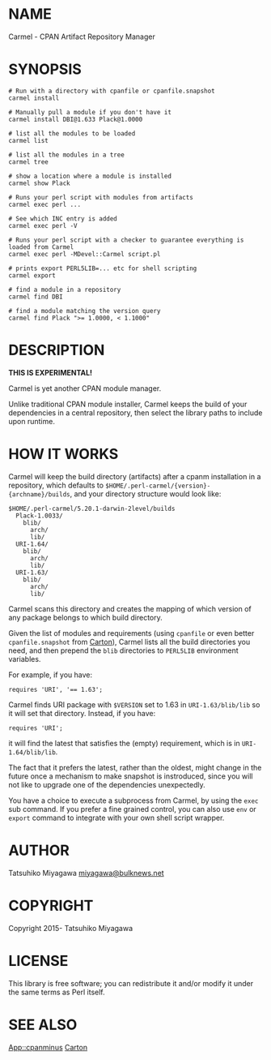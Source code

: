 # NAME

Carmel - CPAN Artifact Repository Manager

# SYNOPSIS

    # Run with a directory with cpanfile or cpanfile.snapshot
    carmel install

    # Manually pull a module if you don't have it
    carmel install DBI@1.633 Plack@1.0000

    # list all the modules to be loaded
    carmel list

    # list all the modules in a tree
    carmel tree

    # show a location where a module is installed
    carmel show Plack

    # Runs your perl script with modules from artifacts
    carmel exec perl ...

    # See which INC entry is added
    carmel exec perl -V

    # Runs your perl script with a checker to guarantee everything is loaded from Carmel
    carmel exec perl -MDevel::Carmel script.pl

    # prints export PERL5LIB=... etc for shell scripting
    carmel export

    # find a module in a repository
    carmel find DBI

    # find a module matching the version query
    carmel find Plack ">= 1.0000, < 1.1000"

# DESCRIPTION

**THIS IS EXPERIMENTAL!**

Carmel is yet another CPAN module manager.

Unlike traditional CPAN module installer, Carmel keeps the build of
your dependencies in a central repository, then select the library
paths to include upon runtime.

# HOW IT WORKS

Carmel will keep the build directory (artifacts) after a cpanm
installation in a repository, which defaults to `$HOME/.perl-carmel/{version}-{archname}/builds`,
and your directory structure would look like:

    $HOME/.perl-carmel/5.20.1-darwin-2level/builds
      Plack-1.0033/
        blib/
          arch/
          lib/
      URI-1.64/
        blib/
          arch/
          lib/
      URI-1.63/
        blib/
          arch/
          lib/

Carmel scans this directory and creates the mapping of which version
of any package belongs to which build directory.

Given the list of modules and requirements (using `cpanfile` or even
better `cpanfile.snapshot` from [Carton](https://metacpan.org/pod/Carton)), Carmel lists all the
build directories you need, and then prepend the `blib` directories
to `PERL5LIB` environment variables.

For example, if you have:

    requires 'URI', '== 1.63';

Carmel finds URI package with `$VERSION` set to 1.63 in
`URI-1.63/blib/lib` so it will set that directory. Instead, if you
have:

    requires 'URI';

it will find the latest that satisfies the (empty) requirement, which
is in `URI-1.64/blib/lib`.

The fact that it prefers the latest, rather than the oldest, might
change in the future once a mechanism to make snapshot is instroduced,
since you will not like to upgrade one of the dependencies
unexpectedly.

You have a choice to execute a subprocess from Carmel, by using the
`exec` sub command. If you prefer a fine grained control, you can
also use `env` or `export` command to integrate with your own shell
script wrapper.

# AUTHOR

Tatsuhiko Miyagawa <miyagawa@bulknews.net>

# COPYRIGHT

Copyright 2015- Tatsuhiko Miyagawa

# LICENSE

This library is free software; you can redistribute it and/or modify
it under the same terms as Perl itself.

# SEE ALSO

[App::cpanminus](https://metacpan.org/pod/App::cpanminus) [Carton](https://metacpan.org/pod/Carton)
